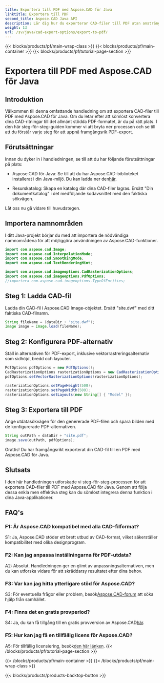 ```yaml
---
title: Exportera till PDF med Aspose.CAD för Java
linktitle: Exportera till PDF
second_title: Aspose.CAD Java API
description: Lär dig hur du exporterar CAD-filer till PDF utan ansträngning med Aspose.CAD för Java. Följ vår steg-för-steg-guide för sömlös integration.
weight: 13
url: /sv/java/cad-export-options/export-to-pdf/
---
```


{{< blocks/products/pf/main-wrap-class >}}
{{< blocks/products/pf/main-container >}}
{{< blocks/products/pf/tutorial-page-section >}}

# Exportera till PDF med Aspose.CAD för Java

## Introduktion

Välkommen till denna omfattande handledning om att exportera CAD-filer till PDF med Aspose.CAD för Java. Om du letar efter att sömlöst konvertera dina CAD-ritningar till det allmänt stödda PDF-formatet, är du på rätt plats. I den här steg-för-steg-guiden kommer vi att bryta ner processen och se till att du förstår varje steg för att uppnå framgångsrik PDF-export.

## Förutsättningar

Innan du dyker in i handledningen, se till att du har följande förutsättningar på plats:

-  Aspose.CAD för Java: Se till att du har Aspose.CAD-biblioteket installerat i din Java-miljö. Du kan ladda ner den[här](https://releases.aspose.com/cad/java/).

- Resurskatalog: Skapa en katalog där dina CAD-filer lagras. Ersätt "Din dokumentkatalog" i det medföljande kodavsnittet med den faktiska sökvägen.

Låt oss nu gå vidare till huvudstegen.

## Importera namnområden

I ditt Java-projekt börjar du med att importera de nödvändiga namnområdena för att möjliggöra användningen av Aspose.CAD-funktioner.

```java
import com.aspose.cad.Image;
import com.aspose.cad.InterpolationMode;
import com.aspose.cad.SmoothingMode;
import com.aspose.cad.TextRenderingHint;

import com.aspose.cad.imageoptions.CadRasterizationOptions;
import com.aspose.cad.imageoptions.PdfOptions;
//importera com.aspose.cad.imageoptions.TypeOfEntities;
```

## Steg 1: Ladda CAD-fil

Ladda din CAD-fil i Aspose.CAD Image-objektet. Ersätt "site.dwf" med ditt faktiska CAD-filnamn.

```java
String fileName = (dataDir + "site.dwf");
Image image = Image.load(fileName);
```

## Steg 2: Konfigurera PDF-alternativ

Ställ in alternativen för PDF-export, inklusive vektorrastreringsalternativ som sidhöjd, bredd och layouter.

```java
PdfOptions pdfOptions = new PdfOptions();
CadRasterizationOptions rasterizationOptions = new CadRasterizationOptions();
pdfOptions.setVectorRasterizationOptions(rasterizationOptions);

rasterizationOptions.setPageHeight(500);
rasterizationOptions.setPageWidth(500);
rasterizationOptions.setLayouts(new String[] { "Model" });
```

## Steg 3: Exportera till PDF

Ange utdatasökvägen för den genererade PDF-filen och spara bilden med de konfigurerade PDF-alternativen.

```java
String outPath = dataDir + "site.pdf";
image.save(outPath, pdfOptions);
```

Grattis! Du har framgångsrikt exporterat din CAD-fil till en PDF med Aspose.CAD för Java.

## Slutsats

I den här handledningen utforskade vi steg-för-steg-processen för att exportera CAD-filer till PDF med Aspose.CAD för Java. Genom att följa dessa enkla men effektiva steg kan du sömlöst integrera denna funktion i dina Java-applikationer.

## FAQ's

### F1: Är Aspose.CAD kompatibel med alla CAD-filformat?

S1: Ja, Aspose.CAD stöder ett brett utbud av CAD-format, vilket säkerställer kompatibilitet med olika designprogram.

### F2: Kan jag anpassa inställningarna för PDF-utdata?

A2: Absolut. Handledningen ger en glimt av anpassningsalternativen, men du kan utforska vidare för att skräddarsy resultatet efter dina behov.

### F3: Var kan jag hitta ytterligare stöd för Aspose.CAD?

 S3: För eventuella frågor eller problem, besök[Aspose.CAD-forum](https://forum.aspose.com/c/cad/19) att söka hjälp från samhället.

### F4: Finns det en gratis provperiod?

 S4: Ja, du kan få tillgång till en gratis provversion av Aspose.CAD[här](https://releases.aspose.com/).

### F5: Hur kan jag få en tillfällig licens för Aspose.CAD?

 A5: För tillfällig licensiering, besök[den här länken](https://purchase.aspose.com/temporary-license/).
{{< /blocks/products/pf/tutorial-page-section >}}

{{< /blocks/products/pf/main-container >}}
{{< /blocks/products/pf/main-wrap-class >}}

{{< blocks/products/products-backtop-button >}}
